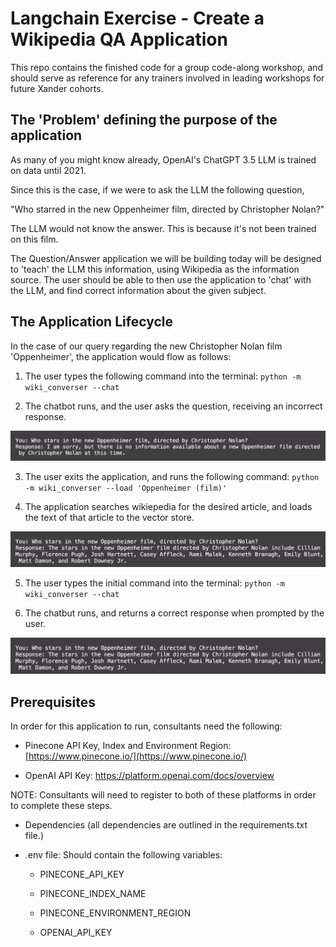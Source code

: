 # Langchain Exercise - Create a Wikipedia QA Application


This repo contains the finished code for a group code-along workshop, and should serve as reference for any trainers involved in leading workshops for future Xander cohorts.

  

## The 'Problem' defining the purpose of the application


As many of you might know already, OpenAI's ChatGPT 3.5 LLM is trained on data until 2021.

Since this is the case, if we were to ask the LLM the following question,

  

"Who starred in the new Oppenheimer film, directed by Christopher Nolan?"

  

The LLM would not know the answer. This is because it's not been trained on this film.

  

The Question/Answer application we will be building today will be designed to 'teach' the LLM this information, using Wikipedia as the information source. The user should be able to then use the application to 'chat' with the LLM, and find correct information about the given subject.

  

## The Application Lifecycle

  

In the case of our query regarding the new Christopher Nolan film 'Oppenheimer', the application would flow as follows:

  

1. The user types the following command into the terminal: `python -m wiki_converser --chat`

2. The chatbot runs, and the user asks the question, receiving an incorrect response.

  

![Screenshot of Chatbot failure](./assets/readme_images/chat-fail.png)

  

3. The user exits the application, and runs the following command: `python -m wiki_converser --load 'Oppenheimer (film)'`

  

4. The application searches wikiepedia for the desired article, and loads the text of that article to the vector store.

  

![Screenshot of Load Success](./assets/readme_images/chat-success.png)

  

5. The user types the initial command into the terminal: `python -m wiki_converser --chat`

  

6. The chatbut runs, and returns a correct response when prompted by the user.

  

![Screenshot of Chat Success](./assets/readme_images/chat-success.png)

  
  

## Prerequisites

  

In order for this application to run, consultants need the following:

  

- Pinecone API Key, Index and Environment Region: [https://www.pinecone.io/](https://www.pinecone.io/)

  

- OpenAI API Key: https://platform.openai.com/docs/overview

  

NOTE: Consultants will need to register to both of these platforms in order to complete these steps.

  

- Dependencies (all dependencies are outlined in the requirements.txt file.)

  

- .env file: Should contain the following variables:

    - PINECONE_API_KEY

    - PINECONE_INDEX_NAME

   - PINECONE_ENVIRONMENT_REGION

   - OPENAI_API_KEY